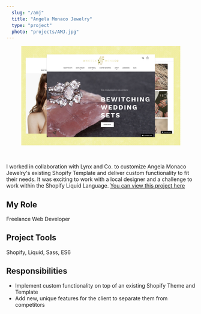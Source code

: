 ```yaml
---
  slug: "/amj"
  title: "Angela Monaco Jewelry"
  type: "project"
  photo: "projects/AMJ.jpg"
---
```

<figure class="project-hero">
<img src="project_photos/AMJ.jpg" alt="Angela Monaco Jewelry" />
</figure>

<br />

I worked in collaboration with Lynx and Co. to customize Angela Monaco Jewelry's existing Shopify Template and deliver custom functionality to fit their needs. It was exciting to work with a local designer and a challenge to work within the Shopify Liquid Language. [You can view this project here](https://angelamonacojewelry.com/)

## My Role
Freelance Web Developer

## Project Tools
Shopify, Liquid, Sass, ES6

## Responsibilities
- Implement custom functionality on top of an existing Shopify Theme and Template
- Add new, unique features for the client to separate them from competitors
